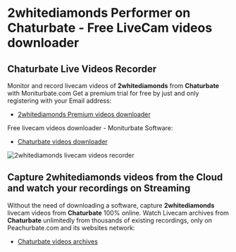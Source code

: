 # 2whitediamonds Performer on Chaturbate - Free LiveCam videos downloader

## Chaturbate Live Videos Recorder

Monitor and record livecam videos of **2whitediamonds** from **Chaturbate** with Moniturbate.com
Get a premium trial for free by just and only registering with your Email address:
* [2whitediamonds Premium videos downloader](https://moniturbate.com/request-demo-licence-key.html)

Free livecam videos downloader - Moniturbate Software:
* [Chaturbate videos downloader](https://moniturbate.com/moniturbate-download-software.html)

![2whitediamonds livecam videos recorder](https://peachurnet.com/templates/moniturbate-software.png)


## Capture 2whitediamonds videos from the Cloud and watch your recordings on Streaming

Without the need of downloading a software, capture **2whitediamonds** livecam videos from **Chaturbate** 100% online.
Watch Livecam archives from **Chaturbate** unlimitedly from thousands of existing recordings, only on Peachurbate.com and its websites network:
* [Chaturbate videos archives](https://peachurnet.com/)